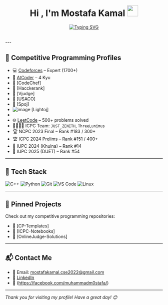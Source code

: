 <h1 align="center">Hi , I'm Mostafa Kamal <img src="https://media.giphy.com/media/hvRJCLFzcasrR4ia7z/giphy.gif" width="35"></h1>
<p align="center">
  <a href="https://git.io/typing-svg"><img src="https://readme-typing-svg.herokuapp.com?font=Fira+Code&pause=1000&center=true&vCenter=true&random=true&width=435&lines=5%2B+IUPC+Participation+;NCPC+Finalist+;Expert+at+Codeforces;5+Stars+at+CodeChef;Full+Stack+Developer+" alt="Typing SVG" /></a>
</p>

<br>
---

## 🧠 Competitive Programming Profiles

- 💻 [Codeforces](https://codeforces.com/profile/M0stafa) – Expert (1700+)
- 🏅 [AtCoder](https://atcoder.jp/users/M0stafa) – 4 Kyu
- 🏅 [CodeChef]
- 🏅 [Hacckerank]
- 🏅 [Vjudge]
- 🏅 [USACO]
- 🏅 [Spoj]
- ![image](https://github.com/user-attachments/assets/e6174d33-dd97-4a31-a138-7beef3891b12)
 [Lightoj]
- 
- 🌐 [LeetCode](https://leetcode.com/m0stafa_kamal) – 500+ problems solved
- 👨‍👩‍👧‍👦 ICPC Team: `JUST_ZENITH`, `ThreeLunimus`
- 🏆 NCPC 2023 Final – Rank #183 / 300+
- 🏆 ICPC 2024 Prelims – Rank #151 / 400+
- 🏅 IUPC 2024 (Khulna) – Rank #14
- 🏅 IUPC 2025 (DUET) – Rank #54
---

## 🔧 Tech Stack

![C++](https://img.shields.io/badge/-C++-00599C?style=flat-square&logo=c%2B%2B&logoColor=white)
![Python](https://img.shields.io/badge/-Python-3776AB?style=flat-square&logo=python&logoColor=white)
![Git](https://img.shields.io/badge/-Git-F05032?style=flat-square&logo=git&logoColor=white)
![VS Code](https://img.shields.io/badge/-VS%20Code-007ACC?style=flat-square&logo=visual-studio-code&logoColor=white)
![Linux](https://img.shields.io/badge/-Linux-FCC624?style=flat-square&logo=linux&logoColor=black)

---

## 📂 Pinned Projects

Check out my competitive programming repositories:
- 🔗 [CP-Templates]
- 🔗 [ICPC-Notebooks]
- 🔗 [OnlineJudge-Solutions]

---

## 📬 Contact Me

- 📧 Email: mostafakamal.cse2022@gmail.com
- 💼 [LinkedIn](https://linkedin.com/in/m0stafa-kamal)  
- 📧 (https://facebook.com/muhammadm0stafa/)
---

_Thank you for visiting my profile! Have a great day! 😊_
